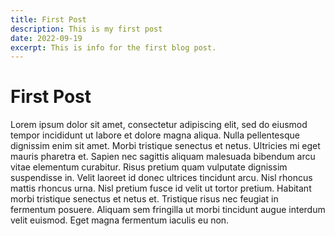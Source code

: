 ```yaml
---
title: First Post
description: This is my first post
date: 2022-09-19
excerpt: This is info for the first blog post.
---
```


# First Post

Lorem ipsum dolor sit amet, consectetur adipiscing elit, sed do eiusmod tempor incididunt ut labore et dolore magna aliqua. Nulla pellentesque dignissim enim sit amet. Morbi tristique senectus et netus. Ultricies mi eget mauris pharetra et. Sapien nec sagittis aliquam malesuada bibendum arcu vitae elementum curabitur. Risus pretium quam vulputate dignissim suspendisse in. Velit laoreet id donec ultrices tincidunt arcu. Nisl rhoncus mattis rhoncus urna. Nisl pretium fusce id velit ut tortor pretium. Habitant morbi tristique senectus et netus et. Tristique risus nec feugiat in fermentum posuere. Aliquam sem fringilla ut morbi tincidunt augue interdum velit euismod. Eget magna fermentum iaculis eu non.
